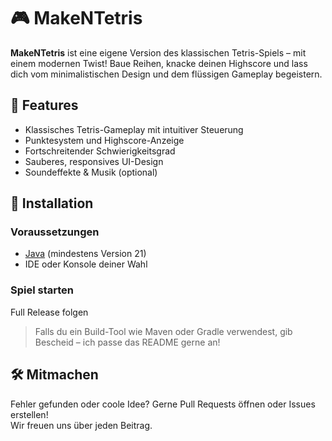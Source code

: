 # 🎮 MakeNTetris

**MakeNTetris** ist eine eigene Version des klassischen Tetris-Spiels – mit einem modernen Twist! Baue Reihen, knacke deinen Highscore und lass dich vom minimalistischen Design und dem flüssigen Gameplay begeistern.

## 🧱 Features

- Klassisches Tetris-Gameplay mit intuitiver Steuerung  
- Punktesystem und Highscore-Anzeige  
- Fortschreitender Schwierigkeitsgrad  
- Sauberes, responsives UI-Design  
- Soundeffekte & Musik (optional)  

## 🚀 Installation

### Voraussetzungen
- [Java](https://www.java.com/) (mindestens Version 21)  
- IDE oder Konsole deiner Wahl

### Spiel starten

Full Release folgen

> Falls du ein Build-Tool wie Maven oder Gradle verwendest, gib Bescheid – ich passe das README gerne an!

## 🛠️ Mitmachen

Fehler gefunden oder coole Idee? Gerne Pull Requests öffnen oder Issues erstellen!  
Wir freuen uns über jeden Beitrag.

